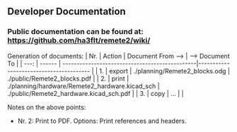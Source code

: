 ## Developer Documentation
### Public documentation can be found at: https://github.com/ha3flt/remete2/wiki/

Generation of documents:
| Nr.  | Action | Document From -->                              | --> Document To                         |
| ---: | ------ | -----------------------------------------------|---------------------------------------- |
|   1. | export | ./planning/Remete2_blocks.odg                  | ./public/Remete2_blocks.pdf             |
|   2. | print  | ./planning/hardware/Remete2_hardware.kicad_sch | ./public/Remete2_hardware.kicad_sch.pdf |
|   3. | copy   | ...                                            |                                         |

Notes on the above points:
- Nr. 2: Print to PDF. Options: Print references and headers.

